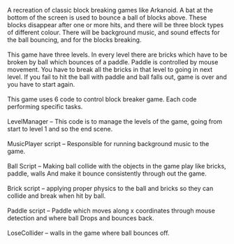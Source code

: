 A recreation of classic block breaking games like Arkanoid. A bat at the bottom of the screen is used to bounce a ball of blocks above. These blocks disappear after one or more hits, and there will be three block types of different colour.    There will be background music, and sound effects for the ball bouncing, and for the blocks breaking. <br/><br/>
This game have three levels. In every level there are bricks which have to be broken by ball which bounces of a paddle. Paddle is controlled by mouse movement. You have to break all the bricks in that level to going in next level. If you fail to hit the ball with paddle and ball falls out, game is over and you have to start again.<br/><br/>
This game uses 6 code to control block breaker game. Each code performing specific tasks.<br/><br/>
LevelManager – This code is to manage the levels of the game, going from start to level 1 and so the end scene.<br/><br/>
MusicPlayer script – Responsible for running background music to the game.<br/><br/>
Ball Script – Making ball collide with the objects in the game play like bricks, paddle, walls
                      And make it bounce consistently through out the game.<br/><br/>
Brick script – applying proper physics to the ball and bricks so they can collide and break when hit by
                        ball.<br/><br/>
Paddle script – Paddle which moves along x coordinates through mouse detection and where ball 
                             Drops and bounces back.<br/><br/>
LoseCollider – walls in the game where ball bounces off.<br/><br/>
